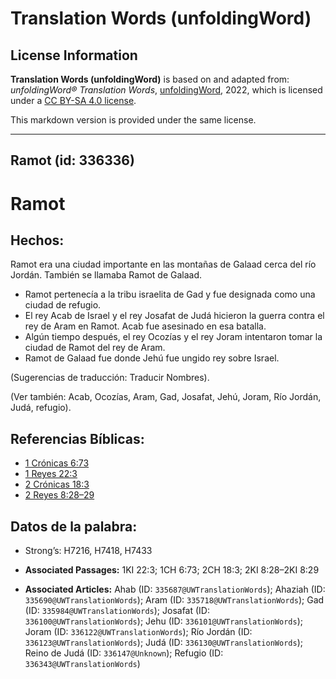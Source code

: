 # Translation Words (unfoldingWord)

## License Information

**Translation Words (unfoldingWord)** is based on and adapted from: _unfoldingWord® Translation Words_, [unfoldingWord](https://unfoldingword.org/utw), 2022, which is licensed under a [CC BY-SA 4.0 license](https://creativecommons.org/licenses/by-sa/4.0/legalcode.en).

This markdown version is provided under the same license.



--------------------------------

## Ramot (id: 336336)

Ramot
=====

Hechos:
-------

Ramot era una ciudad importante en las montañas de Galaad cerca del río Jordán. También se llamaba Ramot de Galaad.

* Ramot pertenecía a la tribu israelita de Gad y fue designada como una ciudad de refugio.
* El rey Acab de Israel y el rey Josafat de Judá hicieron la guerra contra el rey de Aram en Ramot. Acab fue asesinado en esa batalla.
* Algún tiempo después, el rey Ocozías y el rey Joram intentaron tomar la ciudad de Ramot del rey de Aram.
* Ramot de Galaad fue donde Jehú fue ungido rey sobre Israel.

(Sugerencias de traducción: Traducir Nombres).

(Ver también: Acab, Ocozías, Aram, Gad, Josafat, Jehú, Joram, Río Jordán, Judá, refugio).

Referencias Bíblicas:
---------------------

* [1 Crónicas 6:73](https://ref.ly/1Chr6:73)
* [1 Reyes 22:3](https://ref.ly/1Kgs22:3)
* [2 Crónicas 18:3](https://ref.ly/2Chr18:3)
* [2 Reyes 8:28–29](https://ref.ly/2Kgs8:28-2Kgs8:29)

Datos de la palabra:
--------------------

* Strong’s: H7216, H7418, H7433

* **Associated Passages:** 1KI 22:3; 1CH 6:73; 2CH 18:3; 2KI 8:28–2KI 8:29
* **Associated Articles:** Ahab (ID: `335687@UWTranslationWords`); Ahaziah (ID: `335690@UWTranslationWords`); Aram (ID: `335718@UWTranslationWords`); Gad (ID: `335984@UWTranslationWords`); Josafat (ID: `336100@UWTranslationWords`); Jehu (ID: `336101@UWTranslationWords`); Joram (ID: `336122@UWTranslationWords`); Río Jordán (ID: `336123@UWTranslationWords`); Judá (ID: `336130@UWTranslationWords`); Reino de Judá (ID: `336147@Unknown`); Refugio (ID: `336343@UWTranslationWords`)

